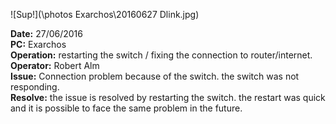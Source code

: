![Sup!](\photos Exarchos\20160627 Dlink.jpg)
    

**Date:** 27/06/2016  
**PC:** Exarchos  
**Operation:** restarting the switch / fixing the connection to router/internet.  
**Operator:** Robert Alm  
**Issue:** Connection problem because of the switch. the switch was not responding.  
**Resolve:** the issue is resolved by restarting the switch. the restart was quick and it is possible to face the same problem in the future.  
